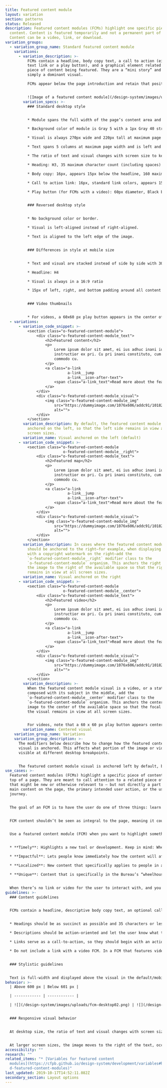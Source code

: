 ```yaml
---
title: Featured content module
layout: variation
section: patterns
status: Released
description: Featured content modules (FCMs) highlight one specific piece of
  content. Content is featured temporarily and not a permanent part of the page.
  Content can be a video, link, or download.
variation_groups:
  - variation_group_name: Standard featured content module
    variations:
      - variation_description: >-
          FCMs contain a headline, body copy text, a call to action (either a
          text link or a play button), and a graphical element related to the
          piece of content being featured. They are a “mini story” and never
          simply a dominant visual.

          FCMs appear below the page introduction and retain that position on all screen sizes, unless appearing on the homepage where all content is featured and placement can vary by priority. They are designed to accommodate pages with either a left-hand navigation or right-hand sidebar. <br>


          ![Image of a featured content module](/design-system/images/uploads/fcm-desktop02.png)
        variation_specs: >-
          ### Standard desktop style


          * Module spans the full width of the page’s content area and is 220px tall at maximum page width. It appears 60px underneath the header/intro paragraph of the page.

          * Background color of module is Gray 5 with a 1px Gray 40 stroke.

          * Visual is always 270px wide and 220px tall at maximum page width.

          * Text spans 5 columns at maximum page width and is left and top aligned. There is 30px of padding around all sides of the text.

          * The ratio of text and visual changes with screen size to keep the full height of the image visible. As available width dips below the maximum page width, the text area shrinks in width while the visual maintains a fixed width of 270px. That means that the height and aspect ratio of the visual will change as the screen shrinks, and the image will be cropped between 16% and 29% from each side.

          * Heading: H3, 35 maximum character count (including spaces)

          * Body copy: 16px, appears 15px below the headline, 160 maximum character count (including spaces)

          * Call to action link: 16px, standard link colors, appears 15px below body copy, 35 maximum character count (including spaces)

          * Play button (for FCMs with a video): 60px diameter, Black background at 75% opacity that changes to Pacific on hover, White icon, 2px Gray 5 border, centered in the visual


          ### Reversed desktop style


          * No background color or border.

          * Visual is left-aligned instead of right-aligned.

          * Text is aligned to the left edge of the image. 


          ### Differences in style at mobile size


          * Text and visual are stacked instead of side by side with 30px space between text and top of visual

          * Headline: H4

          * Visual is always in a 16:9 ratio

          * 15px of left, right, and bottom padding around all content in the FCM


          ### Video thumbnails


          * For videos, a 60x60 px play button appears in the center of the image area (horizontally and vertically centered). Make sure the subject of the thumbnail image is not awkwardly obscured by the play button. In particular, make sure that no faces are covered by the play button. This may require a photo composed with the subject on the left or right side of the image.
  - variations:
      - variation_code_snippet: >-
          <section class="o-featured-content-module">
              <div class="o-featured-content-module_text">
                  <h2>Featured content</h2>
                  <p>
                      Lorem ipsum dolor sit amet, ei ius adhuc inani iudico, labitur
                      instructior ex pri. Cu pri inani constituto, cum aeque noster
                      commodo cu.
                  </p>
                  <a class="a-link
                            a-link__jump
                            a-link__icon-after-text">
                      <span class="a-link_text">Read more about the feature</span>
                  </a>
              </div>
              <div class="o-featured-content-module_visual">
                  <img class="o-featured-content-module_img"
                      src="https://dummyimage.com/1076x606/addc91/101820"
                      alt="">
              </div>
          </section>
        variation_description: By default, the featured content module visual is
          anchored on the left, so that the left side remains in view at all
          screen sizes.
        variation_name: Visual anchored on the left (default)
      - variation_code_snippet: >-
          <section class="o-featured-content-module
                          o-featured-content-module__right">
              <div class="o-featured-content-module_text">
                  <h2>Featured map</h2>
                  <p>
                      Lorem ipsum dolor sit amet, ei ius adhuc inani iudico, labitur
                      instructior ex pri. Cu pri inani constituto, cum aeque noster
                      commodo cu.
                  </p>
                  <a class="a-link
                            a-link__jump
                            a-link__icon-after-text">
                      <span class="a-link_text">Read more about the feature</span>
                  </a>
              </div>
              <div class="o-featured-content-module_visual">
                  <img class="o-featured-content-module_img"
                      src="https://dummyimage.com/1076x606/addc91/101820"
                      alt="">
              </div>
          </section>
        variation_description: In cases where the featured content module’s visual
          should be anchored to the right—for example, when displaying a map
          with a copyright watermark on the right—add the
          `o-featured-content-module__right` modifier class to the
          `o-featured-content-module` organism. This anchors the right side of
          the image to the right of the available space so that the right side
          remains in view at all screen sizes.
        variation_name: Visual anchored on the right
      - variation_code_snippet: >-
          <section class="o-featured-content-module
                          o-featured-content-module__center">
              <div class="o-featured-content-module_text">
                  <h2>Featured video</h2>
                  <p>
                      Lorem ipsum dolor sit amet, ei ius adhuc inani iudico, labitur
                      instructior ex pri. Cu pri inani constituto, cum aeque noster
                      commodo cu.
                  </p>
                  <a class="a-link
                            a-link__jump
                            a-link__icon-after-text">
                      <span class="a-link_text">Read more about the feature</span>
                  </a>
              </div>
              <div class="o-featured-content-module_visual">
                  <img class="o-featured-content-module_img"
                      src="https://dummyimage.com/1076x606/addc91/101820"
                      alt="">
              </div>
          </section>
        variation_description: >-
          When the featured content module visual is a video, or a static image
          composed with its subject in the middle, add the
          `o-featured-content-module__center` modifier class to the
          `o-featured-content-module` organism. This anchors the center of the
          image to the center of the available space so that the focal point of
          the visual remains in view at all screen sizes. 


          For videos, note that a 60 x 60 px play button appears centered within the image area. Make sure the subject of the thumbnail photo is not awkwardly obscured by the play button.
        variation_name: Centered visual
    variation_group_name: Variations
    variation_group_description: >-
      The modifiers below describe how to change how the featured content module
      visual is anchored. This affects what portion of the image or video is
      visible at different desktop breakpoints.


      The featured content module visual is anchored left by default, but there are cases in which right or center anchoring is preferred. For example, video should typically be centered.
use_cases: >-
  Featured content modules (FCMs) highlight a specific piece of content at the
  top of a page. They are meant to call attention to a related piece of content
  that might be new or otherwise relevant to — but not directly a part of — the
  main content on the page, the primary intended user action, or the user
  journey.


  The goal of an FCM is to have the user do one of three things: learn something (usually by navigating to other content), watch something, or download something (a printable tool or resource). FCMs can appear on any page type, though they are best suited for pages third level and below in the site map.


  FCM content shouldn’t be seen as integral to the page, meaning it could be changed or removed without taking away vital information the user needs or interrupting the user journey. Therefore, this module is not intended to support the site IA as the primary, permanent location for content. When the content is an integral, long-term part of the intended user journey, then it should have a more permanent home on the page.


  Use a featured content module (FCM) when you want to highlight something that’s:


  * **Timely**: Highlights a new tool or development. Keep in mind: When you remove dated content from a FCM, make sure you're not getting rid of the only way users can navigate to it. Make sure to plan a permanent home for the content.

  * **Impactful**: Lets people know immediately how the content will affect them, how they can use it, and how it might enhance their understanding of — or experience with — the primary page content.

  * **Localized**: New content that specifically applies to people in a specific geographic area; it may be important for that audience to see their specific content first, and when it’s removed from the page it won’t disrupt the usual user flow.

  * **Unique**: Content that is specifically in the Bureau’s “wheelhouse” because of our position as an approachable, trusted, unbiased authority.


  When there’s no link or video for the user to interact with, and you still want to visually differentiate your content from its surroundings, consider using a well or inline text instead.
guidelines: >-
  ### Content guidelines


  FCMs contain a headline, descriptive body copy text, an optional call-to-action link, and a graphical element related to the piece of content being featured. They are a “mini story” and never simply a dominant visual.


  * Headings should be as succinct as possible and 35 characters or less (including spaces).

  * Descriptions should be action-oriented and let the user know what they will get out of the featured content and how it's related to the main page content, not just what it is. Descriptions should be 160 characters or less (including spaces).

  * Links serve as a call-to-action, so they should begin with an action verb like “explore,” “read,” “learn,” or “discover.” When using an action verb, be specific and tie the action back to the content and what the user will get from it. As a best practice, only include up to one link in a FCM. Link text should be 35 characters or less (including spaces).

  * Do not include a link with a video FCM. In a FCM that features video, the desired action is for the user to play the video, so the play button serves as a visual call-to-action. This makes it especially important for the description in the FCM to be action-oriented. Encourage users to take the action of watching the video, and relate directly back to the video content and what they’ll get out of it.


  ### Stylistic guidelines


  Text is full-width and displayed above the visual in the default/mobile view. When creating a static image for the visual, it should be 1076px × 606px (a 16:9 aspect ratio), which is 2x the rendered width at the maximum size at which the visual will be seen (on a 600px wide display).
behavior: >-
  | Above 600 px | Below 601 px |

  | ------------ | ------------ |

  | ![](/design-system/images/uploads/fcm-desktop02.png) | ![](/design-system/images/uploads/fcm-mobile02.png) |


  ### Responsive visual behavior


  At desktop size, the ratio of text and visual changes with screen size to keep the full height of the image visible. As available width dips below the maximum page width, the text area shrinks in width while the visual maintains a fixed width of 270px. That means that the height and aspect ratio of the visual will change as the screen shrinks, and the image will be cropped between 16% and 29% from each side.


  At larger screen sizes, the image moves to the right of the text, occupying a fixed width of 270px (equal to 3 of 12 columns at max page width). By default, the left edge of the image is anchored to the left side of the visual’s 270px-wide area, and the right side is cropped off. The aspect ratio of the visual area increases as screen size increases, resulting in slightly different image cropping at different screen sizes, but the left edge of the image remains anchored in view. The full height of the image is always in view; the top and bottom are never cropped. See above for modifiers that change the image’s horizontal anchoring.
accessibility: ""
research: ""
related_items: "* [Variables for featured content
  modules](https://cfpb.github.io/design-system/development/variables#heroes-an\
  d-featured-content-modules)"
last_updated: 2019-10-17T14:52:11.082Z
secondary_section: Layout options
---
```

